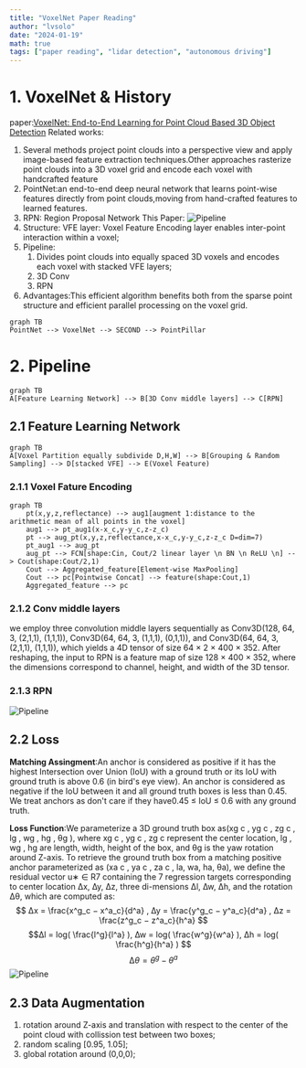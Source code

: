 ```yaml
---
title: "VoxelNet Paper Reading"
author: "lvsolo"
date: "2024-01-19"
math: true
tags: ["paper reading", "lidar detection", "autonomous driving"]
---
```

# 1. VoxelNet & History
paper:[VoxelNet: End-to-End Learning for Point Cloud Based 3D Object Detection](https://readpaper.com/pdf-annotate/note?pdfId=4498426657903370241&noteId=1957556811986596096)
Related works:
1. Several methods project point clouds into a perspective view and apply image-based feature extraction techniques.Other approaches rasterize point clouds into a 3D voxel grid and encode each voxel with handcrafted feature
2. PointNet:an end-to-end deep neural network that learns point-wise features directly from point clouds,moving from hand-crafted features to learned features.
3. RPN: Region Proposal Network
This Paper:
![Pipeline](/images/paper_reading/VoxelNet/2024-01-19_17-58.png)
1. Structure:
    VFE layer: Voxel Feature Encoding layer enables inter-point interaction within a voxel;
2. Pipeline:
    1. Divides point clouds into equally spaced 3D voxels and encodes each voxel with stacked VFE layers;
    2. 3D Conv
    3. RPN
3. Advantages:This efficient algorithm benefits both from the sparse point structure and efficient parallel processing on the voxel grid.

```mermaid
graph TB
PointNet --> VoxelNet --> SECOND --> PointPillar
```
# 2. Pipeline
```mermaid
graph TB
A[Feature Learning Network] --> B[3D Conv middle layers] --> C[RPN]
```
## 2.1 Feature Learning Network
```mermaid
graph TB
A[Voxel Partition equally subdivide D,H,W] --> B[Grouping & Random Sampling] --> D[stacked VFE] --> E(Voxel Feature)
```
### 2.1.1 Voxel Fature Encoding
```mermaid
graph TB
    pt(x,y,z,reflectance) --> aug1[augment 1:distance to the arithmetic mean of all points in the voxel]
    aug1 --> pt_aug1(x-x_c,y-y_c,z-z_c)
    pt --> aug_pt(x,y,z,reflectance,x-x_c,y-y_c,z-z_c D=dim=7)
    pt_aug1 --> aug_pt
    aug_pt --> FCN[shape:Cin, Cout/2 linear layer \n BN \n ReLU \n] --> Cout(shape:Cout/2,1)
    Cout --> Aggregated_feature[Element-wise MaxPooling]
    Cout --> pc[Pointwise Concat] --> feature(shape:Cout,1)
    Aggregated_feature --> pc
```
### 2.1.2 Conv middle layers
we employ three convolution middle layers sequentially as Conv3D(128, 64, 3, (2,1,1), (1,1,1)), Conv3D(64, 64, 3, (1,1,1), (0,1,1)), and Conv3D(64, 64, 3, (2,1,1), (1,1,1)), which yields a 4D tensor of size 64 × 2 × 400 × 352. After reshaping, the input to RPN is a feature map of size 128 × 400 × 352, where the dimensions correspond to channel, height, and width of the 3D tensor.
### 2.1.3 RPN
![Pipeline](/images/paper_reading/VoxelNet/2024-01-22_14-26.png)
## 2.2 Loss
**Matching Assingment**:An anchor is considered as positive if it has the highest Intersection over Union (IoU) with a ground truth or its IoU with ground truth is above 0.6 (in bird's eye view). An anchor is considered as negative if the IoU between it and all ground truth boxes is less than 0.45. We treat anchors as don't care if they have0.45 ≤ IoU ≤ 0.6 with any ground truth.

**Loss Function**:We parameterize a 3D ground truth box as(xg c , yg c , zg c , lg , wg , hg , θg ), where xg c , yg c , zg c represent the center location, lg , wg , hg are length, width, height of the box, and θg is the yaw rotation around Z-axis. To retrieve the ground truth box from a matching positive anchor parameterized as (xa c , ya c , za c , la, wa, ha, θa), we define the residual vector u∗ ∈ R7 containing the 7 regression targets corresponding to center location ∆x, ∆y, ∆z, three di-mensions ∆l, ∆w, ∆h, and the rotation ∆θ, which are computed as:
$$ ∆x = \frac{x^g_c − x^a_c}{d^a} , ∆y = \frac{y^g_c − y^a_c}{d^a} , ∆z = \frac{z^g_c − z^a_c}{h^a} $$
$$∆l = log( \frac{l^g}{l^a} ), ∆w = log( \frac{w^g}{w^a} ), ∆h = log( \frac{h^g}{h^a} ) $$
$$∆θ = θ^g − θ^a $$
![Pipeline](/images/paper_reading/VoxelNet/2024-01-22_15-26.png)
## 2.3 Data Augmentation
1. rotation around Z-axis and translation with respect to the center of the point cloud with collission test between two boxes;
2. random scaling [0.95, 1.05];
3. global rotation around (0,0,0);